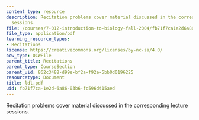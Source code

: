 ```yaml
---
content_type: resource
description: Recitation problems cover material discussed in the corresponding lecture
  sessions.
file: /courses/7-012-introduction-to-biology-fall-2004/fb71f7ca1e2d6a8603b6fc596d415aed_ldl.pdf
file_type: application/pdf
learning_resource_types:
- Recitations
license: https://creativecommons.org/licenses/by-nc-sa/4.0/
ocw_type: OCWFile
parent_title: Recitations
parent_type: CourseSection
parent_uid: 862c3488-d99e-bf2a-f92e-5bb0d0196225
resourcetype: Document
title: ldl.pdf
uid: fb71f7ca-1e2d-6a86-03b6-fc596d415aed
---
```

Recitation problems cover material discussed in the corresponding lecture sessions.
